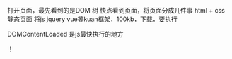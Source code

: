打开页面，最先看到的是DOM 树
快点看到页面，将页面分成几件事
html + css 静态页面
将js jquery vue等kuan框架，100kb，下载，要执行

DOMContentLoaded 是js最快执行的地方







！
